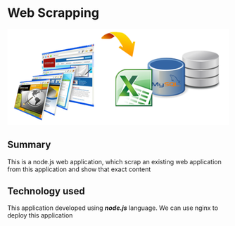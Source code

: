 # Web Scrapping
![Web Scrapping Image](/images/scraper1.png)

## Summary
   This is a node.js web application, which scrap an existing web application from this application and show that exact content
	
## Technology used
   This application developed using _**node.js**_ language. We can use nginx to deploy this application
